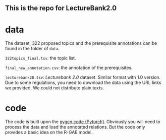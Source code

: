 ## This is the repo for LectureBank2.0

# data
The dataset, 322 proposed topics and the prerequisite annotations can be found in the folder of `data`. 

`322topics_final.tsv`: the topic list.

`final_new_annotation.csv`: the annotation of the prerequisites.

`lecturebank20.tsv`: *Lecturebank 2.0* dataset. Similar format with 1.0 version. Due to some regulations, you need to download the data using the URL links we provided. We could not distribute plain texts. 

# code
The code is built upon the [pygcn code (Pytorch)](https://github.com/tkipf/pygcn).
Obviously you will need to process the data and load the annotated relations. But the code only provides a basic idea on the R-GAE model. 


